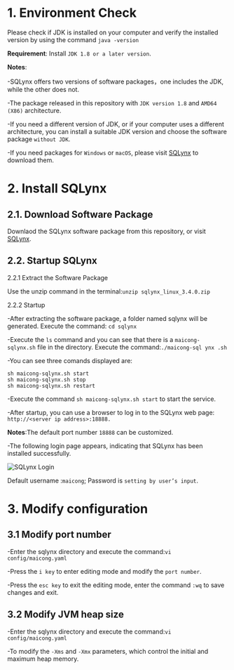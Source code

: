 # 1. Environment Check

Please check if JDK is installed on your computer and verify the installed version by using the command `java -version`

**Requirement**: Install `JDK 1.8 or a later version`.

**Notes**:

-SQLynx offers two versions of software packages，one includes the JDK, while the other does not.

-The package released in this repository with `JDK version 1.8` and `AMD64 (X86)` architecture.

-If you need a different version of JDK, or if your computer uses a different architecture, you can install a suitable JDK version and choose the software package `without JDK`.

-If you need packages for `Windows` or `macOS`, please visit [SQLynx](https://www.sqlynx.com) to download them.


# 2. Install SQLynx
## **2.1. Download Software Package**

Downlaod the SQLynx software package from this repository, or visit [SQLynx](https://www.sqlynx.com).

## **2.2. Startup SQLynx**

2.2.1 Extract the Software Package

Use the unzip command in the terminal:`unzip sqlynx_linux_3.4.0.zip`

2.2.2 Startup

-After extracting the software package, a folder named sqlynx will be generated. Execute the command: `cd sqlynx`

-Execute the `ls` command and you can see that there is a `maicong-sqlynx.sh` file in the directory.
Execute the command:`./maicong-sql ynx .sh`

-You can see three comands displayed are:
```
sh maicong-sqlynx.sh start
sh maicong-sqlynx.sh stop
sh maicong-sqlynx.sh restart
```

-Execute the command `sh maicong-sqlynx.sh start` to start the service.

-After startup, you can use a browser to log in to the SQLynx web page: `http://<server ip address>:18888.`

**Notes**:The default port number `18888` can be customized.

-The following login page appears, indicating that SQLynx has been installed successfully.

![SQLynx Login](https://github.com/senkae4server/-WEB_SQL_IDE-_SQLynx/assets/173672207/36d6dd7a-d82e-4742-a310-515759fcea5d)


Default username :`maicong`;     Password is `setting by user’s input`.

# 3. Modify configuration

## **3.1 Modify port number**

-Enter the sqlynx directory and execute the command:`vi config/maicong.yaml`

-Press the `i key` to enter editing mode and modify the `port number`.

-Press the `esc key` to exit the editing mode, enter the command `:wq` to save changes and exit.

## **3.2 Modify JVM heap size**

-Enter the sqlynx directory and execute the command:`vi config/maicong.yaml`

-To modify the `-Xms` and `-Xmx` parameters, which control the initial and maximum heap memory.


